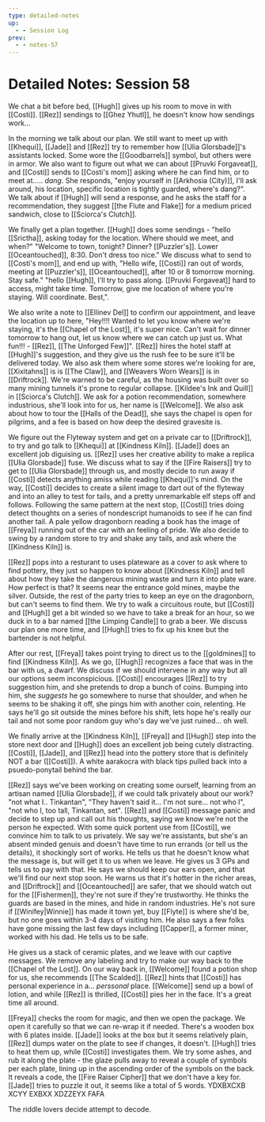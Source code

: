 ```yaml
---
type: detailed-notes
up:
  - - Session Log
prev:
  - - notes-57
---
```


# Detailed Notes: Session 58

We chat a bit before bed, [[Hugh]] gives up his room to move in with [[Costi]]. [[Rez]] sendings to [[Ghez Yhutl]], he doesn't know how sendings work... 

In the morning we talk about our plan. We still want to meet up with [[Khequi]], [[Jade]] and [[Rez]] try to remember how [[Ulia Glorsbade]]'s assistants locked. Some wore the [[Goodbarrels]] symbol, but others were in armor. We also want to figure out what we can about [[Pruvki Forgaveat]], and [[Costi]] sends to [[Costi's mom]] asking where he can find him, or to meet at..... *dang*. She responds, "enjoy yourself in [[Arkhosia (City)]], I'll ask around, his location, specific location is tightly guarded, where's dang?". We talk about if [[Hugh]] will send a response, and he asks the staff for a recommendation, they suggest [[the Flute and Flake]] for a medium priced sandwich, close to [[Sciorca's Clutch]]. 

We finally get a plan together. [[Hugh]] does some sendings - "hello [[Srictha]], asking today for the location. Where should we meet, and when?" "Welcome to town, tonight? Dinner? [[Puzzler's]]. Lower [[Oceantouched]], 8:30. Don't dress too nice." We discuss what to send to [[Costi's mom]], and end up with, "Hello wife, [[Costi]] ran out of words, meeting at [[Puzzler's]], [[Oceantouched]], after 10 or 8 tomorrow morning. Stay safe." "hello [[Hugh]], I'll try to pass along. [[Pruvki Forgaveat]] hard to access, might take time. Tomorrow, give me location of where you're staying. Will coordinate. Best,". 

We also write a note to [[Ellinev Del]] to confirm our appointment, and leave the location up to here, "Hey!!!! Wanted to let you know where we're staying, it's the [[Chapel of the Lost]], it's super nice. Can't wait for dinner tomorrow to hang out, let us know where we can catch up just us. What fun!!! - [[Rez]], [[The Unforged Few]]". [[Rez]] hires the hotel staff at [[Hugh]]'s suggestion, and they give us the rush fee to be sure it'll be delivered today. We also ask them where some stores we're looking for are, [[Xixitahns]] is is [[The Claw]], and [[Weavers Worn Wears]] is in [[Driftrock]]. We're warned to be careful, as the housing was built over so many mining tunnels it's prone to regular collapse.  [[Kildee's Ink and Quill]]  in [[Sciorca's Clutch]]. We ask for a potion recommendation, somewhere industrious, she'll look into for us, her name is [[Welcome]]. We also ask about how to tour the [[Halls of the Dead]], she says the chapel is open for pilgrims, and a fee is based on how deep the desired gravesite is. 

We figure out the Flyteway system and get on a private car to [[Driftrock]], to try and go talk to [[Khequi]] at [[Kindness Kiln]]. [[Jade]] does an excellent job diguising us. [[Rez]] uses her creative ability to make a replica [[Ulia Glorsbade]] fuse. We discuss what to say if the [[Fire Raisers]] try to get to [[Ulia Glorsbade]] through us, and mostly decide to run away if [[Costi]] detects anything amiss while reading [[Khequi]]'s mind. On the way, [[Costi]] decides to create a silent image to dart out of the flyteway and into an alley to test for tails, and a pretty unremarkable elf steps off and follows. Following the same pattern at the next stop, [[Costi]] tries doing detect thoughts on a series of nondescript humanoids to see if he can find another tail. A pale yellow dragonborn reading a book has the image of [[Freya]] running out of the car with an feeling of pride. We also decide to swing by a random store to try and shake any tails, and ask where the [[Kindness Kiln]] is. 

[[Rez]] pops into a resturant to uses plateware as a cover to ask where to find pottery, they just so happen to know about [[Kindness Kiln]] and tell about how they take the dangerous mining waste and turn it into plate ware. How perfect is that? It seems near the entrance gold mines, maybe the silver. Outside, the rest of the party tries to keep an eye on the dragonborn, but can't seems to find them. We try to walk a circuitous route, but [[Costi]] and [[Hugh]] get a bit winded so we have to take a break for an hour, so we duck in to a bar named [[the Limping Candle]] to grab a beer. We discuss our plan one more time, and [[Hugh]] tries to fix up his knee but the bartender is not helpful. 

After our rest, [[Freya]] takes point trying to direct us to the [[goldmines]] to find [[Kindness Kiln]]. As we go, [[Hugh]] recognizes a face that was in the bar with us, a dwarf. We discuss if we should intervene in any way but all our options seem inconspicious. [[Costi]] encourages [[Rez]] to try suggestion him, and she pretends to drop a bunch of coins. Bumping into him, she *suggests* he go somewhere to nurse that shoulder, and when he seems to be shaking it off, she pings him with another coin, relenting. He says he'll go sit outside the mines before his shift, lets hope he's really our tail and not some poor random guy who's day we've just ruined... oh well.

We finally arrive at the [[Kindness Kiln]], [[Freya]] and [[Hugh]] step into the store next door and [[Hugh]] does an excellent job being cutely distracting. [[Costi]], [[Jade]], and [[Rez]] head into the pottery store that is definitely NOT a bar ([[Costi]]). A white aarakocra with black tips pulled back into a psuedo-ponytail behind the bar. 

[[Rez]] says we've been working on creating some ourself, learning from an artisan named [[Ulia Glorsbade]], if we could talk privately about our work? "not what I.. Tinkantan", "They haven't said it... I'm not sure... not who I", "not who I, too tall, Tinkantan, set". [[Rez]] and [[Costi]] message panic and decide to step up and call out his thoughts, saying we know we're not the person he expected. With some quick portent use from [[Costi]], we convince him to talk to us privately. We say we're assistants, but she's an absent minded genuis and doesn't have time to run errands (or tell us the details), it shockingly sort of works. He tells us that he doesn't know what the message is, but will get it to us when we leave. He gives us 3 GPs and tells us to pay with that. He says we should keep our ears open, and that we'll find our next stop soon. He warns us that it's hotter in the richer areas, and [[Driftrock]] and [[Oceantouched]] are safer, that we should watch out for the [[Fishermen]], they're not sure if they're trustworthy. He thinks the guards are based in the mines, and hide in random industries. He's not sure if [[Winifey|Winnie]] has made it town yet, buy [[Flyte]] is where she'd be, but no one goes within 3-4 days of visiting him. He also says a few folks have gone missing the last few days including [[Capper]], a former miner, worked with his dad. He tells us to be safe.

He gives us a stack of ceramic plates, and we leave with our captive messages. We remove any labeling and try to make our way back to the [[Chapel of the Lost]]. On our way back in, [[Welcome]] found a potion shop for us, she recommends [[The Scalded]]. [[Rez]] hints that [[Costi]] has personal experience in a... *perssonal* place. [[Welcome]] send up a bowl of lotion, and while [[Rez]] is thrilled, [[Costi]] pies her in the face. It's a great time all around. 

[[Freya]] checks the room for magic, and then we open the package. We open it carefully so that we can re-wrap it if needed. There's a wooden box with 6 plates inside. [[Jade]] looks at the box but it seems relatively plain, [[Rez]] dumps water on the plate to see if changes, it doesn't. [[Hugh]] tries to heat them up, while [[Costi]] investigates them. We try some ashes, and rub it along the plate - the glaze pulls away to reveal a couple of symbols per each plate, lining up in the ascending order of the symbols on the back. It reveals a code, the [[Fire Raiser Cipher]] that we don't have a key for. [[Jade]] tries to puzzle it out, it seems like a total of 5 words. YDXBXCXB XCYY EXBXX XDZZEYX FAFA

The riddle lovers decide attempt to decode. 


